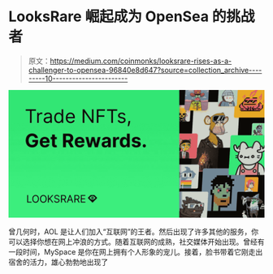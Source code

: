 # LooksRare 崛起成为 OpenSea 的挑战者

> 原文：<https://medium.com/coinmonks/looksrare-rises-as-a-challenger-to-opensea-96840e8d647?source=collection_archive---------10----------------------->

![](img/43b17a0581a32e2267c082c37317380e.png)

曾几何时，AOL 是让人们加入“互联网”的王者。然后出现了许多其他的服务，你可以选择你想在网上冲浪的方式。随着互联网的成熟，社交媒体开始出现。曾经有一段时间，MySpace 是你在网上拥有个人形象的宠儿。接着，脸书带着它刚走出宿舍的活力，雄心勃勃地出现了